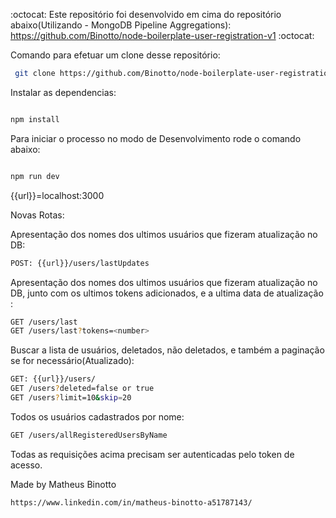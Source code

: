 :octocat: Este repositório foi desenvolvido em cima do repositório abaixo(Utilizando - MongoDB Pipeline Aggregations):
https://github.com/Binotto/node-boilerplate-user-registration-v1 :octocat:

Comando para efetuar um clone desse repositório:

```sh
 git clone https://github.com/Binotto/node-boilerplate-user-registration-v2.git

```

Instalar as dependencias:

```sh

npm install

```

Para iniciar o processo no modo de Desenvolvimento rode o comando abaixo:


```sh

npm run dev

```

{{url}}=localhost:3000

Novas Rotas:

Apresentação dos nomes dos ultimos usuários que fizeram atualização no DB:

```sh
POST: {{url}}/users/lastUpdates
```
Apresentação dos nomes dos ultimos usuários que fizeram atualização no DB, junto com os ultimos tokens adicionados, e
a ultima data de atualização :
```sh
GET /users/last
GET /users/last?tokens=<number>
```


Buscar a lista de usuários, deletados, não deletados, e também a paginação se for necessário(Atualizado):

```sh
GET: {{url}}/users/
GET /users?deleted=false or true
GET /users?limit=10&skip=20
```

Todos os usuários cadastrados por nome:

```sh
GET /users/allRegisteredUsersByName
```

Todas as requisições acima precisam ser autenticadas pelo token de acesso.


Made by Matheus Binotto
```sh
https://www.linkedin.com/in/matheus-binotto-a51787143/

```




